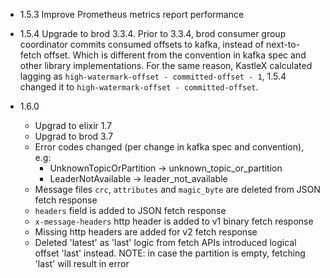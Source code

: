 
* 1.5.3 Improve Prometheus metrics report performance

* 1.5.4 Upgrade to brod 3.3.4.
  Prior to 3.3.4, brod consumer group coordinator commits consumed offsets to kafka, instead of next-to-fetch offset.
  Which is different from the convention in kafka spec and other library implementations.
  For the same reason, KastleX calculated lagging as `high-watermark-offset - committed-offset - 1`,
  1.5.4 changed it to `high-watermark-offset - committed-offset`.
* 1.6.0
  - Upgrad to elixir 1.7
  - Upgrad to brod 3.7
  - Error codes changed (per change in kafka spec and convention), e.g:
      * UnknownTopicOrPartition -> unknown_topic_or_partition
      * LeaderNotAvailable -> leader_not_available
  - Message files `crc`, `attributes` and `magic_byte` are deleted from JSON fetch response
  - `headers` field is added to JSON fetch response
  - `x-message-headers` http header is added to v1 binary fetch response
  - Missing http headers are added for v2 fetch response
  - Deleted 'latest' as 'last' logic from fetch APIs
    introduced logical offset 'last' instead.
    NOTE: in case the partition is empty, fetching 'last' will result in error

